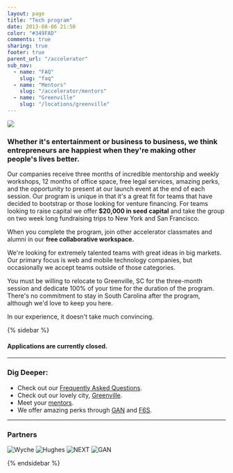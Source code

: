 ```yaml
---
layout: page
title: "Tech program"
date: 2013-08-06 21:50
color: "#349FAD"
comments: true
sharing: true
footer: true
parent_url: "/accelerator"
sub_nav:
  - name: "FAQ"
    slug: "faq"
  - name: "Mentors"
    slug: "/accelerator/mentors"
  - name: "Greenville"
    slug: "/locations/greenville"
---
```


<img src="/images/accelerator/tech-program-image.jpg" style="border-radius: 3px;">

### Whether it's entertainment or business to business, we think entrepreneurs are happiest when they're making other people's lives better.

Our companies receive three months of incredible mentorship and weekly workshops, 12 months of office space, free legal services, amazing perks, and the opportunity to present at our launch event at the end of each session. Our program is unique in that it's a great fit for teams that have decided to bootstrap or those looking for venture financing. For teams looking to raise capital we offer **$20,000 in seed capital** and take the group on two week long fundraising trips to New York and San Francisco.

When you complete the program, join other accelerator classmates and alumni in our **free collaborative workspace.**

We're looking for extremely talented teams with great ideas in big markets. Our primary focus is web and mobile technology companies, but occasionally we accept teams outside of those categories.

You must be willing to relocate to Greenville, SC for the three-month session and dedicate 100% of your time for the duration of the program. There's no commitment to stay in South Carolina after the program, although we'd love to keep you here.

In our experience, it doesn't take much convincing.

{% sidebar %}

#### Applications are currently closed.

* * *

### Dig Deeper:

- Check out our [Frequently Asked Questions](/accelerator/tech-program/faq).  
- Check out our lovely city, [Greenville](/locations/greenville).  
- Meet your [mentors](/accelerator/mentors).  
- We offer amazing perks through [GAN](http://gan.co) and [F6S](http://f6s.com).  

* * *

### Partners

![Wyche](/images/accelerator/sponsors/wyche.jpg "Wyche")
![Hughes](/images/accelerator/sponsors/hughes.jpg "Hughes")
![NEXT](/images/accelerator/sponsors/next.jpg "Next")
![GAN](/images/accelerator/sponsors/gan.jpg "GAN")

{% endsidebar %}